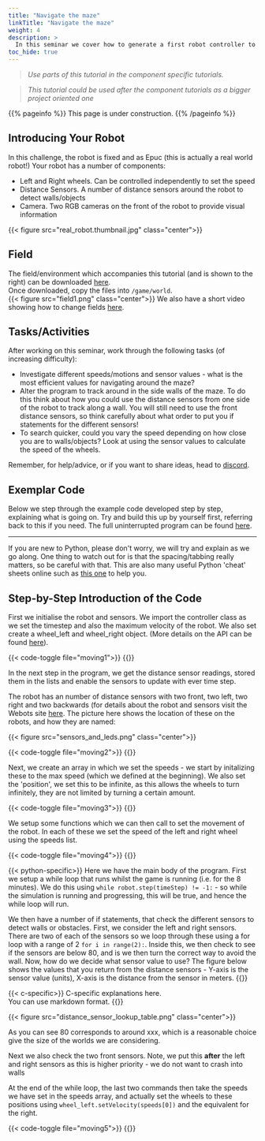 ```yaml
---
title: "Navigate the maze"
linkTitle: "Navigate the maze"
weight: 4	
description: >
  In this seminar we cover how to generate a first robot controller to navigate around a maze like environment.
toc_hide: true
---
```


> *Use parts of this tutorial in the component specific tutorials.*

> *This tutorial could be used after the component tutorials as a bigger project oriented one*


{{% pageinfo %}}
This page is under construction.
{{% /pageinfo %}}

## Introducing Your Robot
In this challenge, the robot is fixed and as Epuc (this is actually a real world robot!) Your robot has a number of components:
* Left and Right wheels. Can be controlled independently to set the speed
* Distance Sensors. A number of distance sensors around the robot to detect walls/objects
* Camera. Two RGB cameras on the front of the robot to provide visual information

{{< figure src="real_robot.thumbnail.jpg" class="center">}}


## Field
The field/environment which accompanies this tutorial (and is shown to the right) can be downloaded [here](https://drive.google.com/file/d/1_SvSJFczGxnr_OfCWiB8iGYwRkC1bd2f/view).  
Once downloaded, copy the files into `/game/world`.  
{{< figure src="field1.png" class="center">}}
We also have a short video showing how to change fields [here](https://youtu.be/VjHYlgjHD74).

## Tasks/Activities
After working on this seminar, work through the following tasks (of increasing difficulty):

* Investigate different speeds/motions and sensor values - what is the most efficient values for navigating around the maze?
* Alter the program to track around in the side walls of the maze. To do this think about how you could use the distance sensors from one side of the robot to track along a wall. You will still need to use the front distance sensors, so think carefully about what order to put you if statements for the different sensors!
* To search quicker, could you vary the speed depending on how close you are to walls/objects? Look at using the sensor values to calculate the speed of the wheels.

Remember, for help/advice, or if you want to share ideas, head to [discord](https://discord.com/invite/6FJxZxk).

## Exemplar Code
Below we step through the example code developed step by step, explaining what is going on. Try and build this up by yourself first, referring back to this if you need. The full uninterrupted program can be found [here](https://github.com/Shadow149/RescueMaze/blob/master/docs/tutorials/code1.py).

---

If you are new to Python, please don't worry, we will try and explain as we go along. One thing to watch out for is that the spacing/tabbing really matters, so be careful with that. This are also many useful Python 'cheat' sheets online such as [this one](https://perso.limsi.fr/pointal/_media/python:cours:mementopython3-english.pdf) to help you.

## Step-by-Step Introduction of the Code
First we initialise the robot and sensors. We import the controller class as we set the timestep and also the maximum velocity of the robot. We also set create a wheel_left and wheel_right object. (More details on the API can be found [here](https://github.com/Shadow149/RescueMaze/wiki/Abstraction-Layer)).

{{< code-toggle file="moving1">}}
{{</code-toggle>}}

In the next step in the program, we get the distance sensor readings, stored them in the lists and enable the sensors to update with ever time step.

The robot has an number of distance sensors with two front, two left, two right and two backwards (for details about the robot and sensors visit the Webots site [here](https://cyberbotics.com/doc/guide/epuck). The picture here shows the location of these on the robots, and how they are named:

{{< figure src="sensors_and_leds.png" class="center">}}


{{< code-toggle file="moving2">}}
{{</code-toggle>}}

Next, we create an array in which we set the speeds - we start by initalizing these to the max speed (which we defined at the beginning). We also set the 'position', we set this to be infinite, as this allows the wheels to turn infinitely, they are not limited by turning a certain amount.

{{< code-toggle file="moving3">}}
{{</code-toggle>}}

We setup some functions which we can then call to set the movement of the robot. In each of these we set the speed of the left and right wheel using the speeds list.

{{< code-toggle file="moving4">}}
{{</code-toggle>}}

{{< python-specific>}}
Here we have the main body of the program. First we setup a while loop that runs whilst the game is running (i.e. for the 8 minutes). We do this using `while robot.step(timeStep) != -1:` - so while the simulation is running and progressing, this will be true, and hence the while loop will run.

We then have a number of if statements, that check the different sensors to detect walls or obstacles. First, we consider the left and right sensors. There are two of each of the sensors so we loop through these using a for loop with a range of 2 `for i in range(2):`. Inside this, we then check to see if the sensors are below 80, and is we then turn the correct way to avoid the wall. Now, how do we decide what sensor value to use? The figure below shows the values that you return from the distance sensors - Y-axis is the sensor value (units), X-axis is the distance from the sensor in meters.
{{</python-specific>}}

{{< c-specific>}}
C-specific explanations here.  
You can use markdown format.
{{</c-specific>}}


{{< figure src="distance_sensor_lookup_table.png" class="center">}}

As you can see 80 corresponds to around xxx, which is a reasonable choice give the size of the worlds we are considering.

Next we also check the two front sensors. Note, we put this **after** the left and right sensors as this is higher priority - we do not want to crash into walls

At the end of the while loop, the last two commands then take the speeds we have set in the speeds array, and actually set the wheels to these positions using `wheel_left.setVelocity(speeds[0])` and the equivalent for the right.

{{< code-toggle file="moving5">}}
{{</code-toggle>}}
